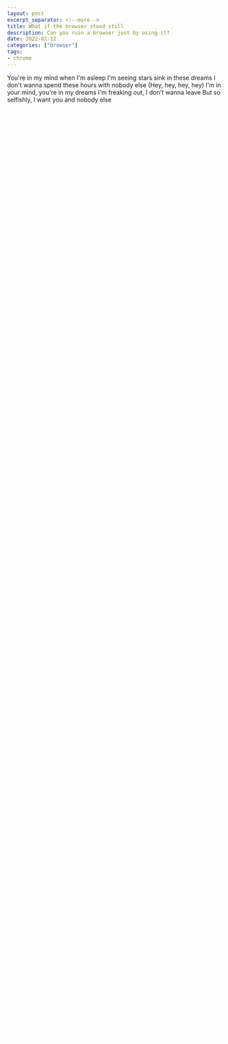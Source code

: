 ```yaml
---
layout: post
excerpt_separator: <!--more-->
title: What if the browser stood still
description: Can you ruin a browser just by using it?
date: 2022-02-12
categories: ["browser"]
tags:
- chrome
---
```


You're in my mind when I'm asleep
I'm seeing stars sink in these dreams
I don't wanna spend these hours with nobody else
(Hey, hey, hey, hey)
I'm in your mind, you're in my dreams
I'm freaking out, I don't wanna leave
But so selfishly, I want you and nobody else
<section style="color:#fff">

I can't deny it, I lose, I lose my head
Fight it, I do, I do
I can't deny it, I lose, I lose all my mind


Starlight, starlight
With you shining in my mind (Ooh-aah)
Shine a light all through the night
Close to me, you are all of me
I'm seeing star lights, star lights
Us against the sunrise (Sunrise)
Shine a light all through the night
Close to me, you are all of me


These nights go by, they're falling fast
Here in a moment, gone in a flash
I'd stop the world to know everything is okay
(Hey, hey, hey, hey)
'Cause we're running and running, it makes me nervous
We're almost for sure, but we've scratched the surface
So close to perfect, it hurts to throw it away

I can't deny it, I lose, I lose my head
Fight it, I do, I do
I can't deny it, I lose, I lose all my mind


Starlight, starlight
With you shining in my mind (Ooh-aah)
Shine a light all through the night
Close to me, you are all of me
I'm seeing star lights, star lights
Us against the sunrise (Sunrise)
Shine a light all through the night
Close to me, you are all of me


Close to me, you are all of me
Close to me, you are all of me


'Cause we're running and running, it makes me nervous
We're almost for sure, but we've scratched the surface
So close to perfect, it hurts to throw it away


Starlight, starlight
We keep shining in my mind (Ooh-aah)
Shine a light all through the night
Close to me, you are all of me
[Post-Chorus: Go Won]
Close to me, you are all of me
You're in my mind when I'm asleep
I'm seeing stars sink in these dreams
I don't wanna spend these hours with nobody else
(Hey, hey, hey, hey)
I'm in your mind, you're in my dreams
I'm freaking out, I don't wanna leave
But so selfishly, I want you and nobody else


I can't deny it, I lose, I lose my head
Fight it, I do, I do
I can't deny it, I lose, I lose all my mind


Starlight, starlight
With you shining in my mind (Ooh-aah)
Shine a light all through the night
Close to me, you are all of me
I'm seeing star lights, star lights
Us against the sunrise (Sunrise)
Shine a light all through the night
Close to me, you are all of me


These nights go by, they're falling fast
Here in a moment, gone in a flash
I'd stop the world to know everything is okay
(Hey, hey, hey, hey)
'Cause we're running and running, it makes me nervous
We're almost for sure, but we've scratched the surface
So close to perfect, it hurts to throw it away

I can't deny it, I lose, I lose my head
Fight it, I do, I do
I can't deny it, I lose, I lose all my mind


Starlight, starlight
With you shining in my mind (Ooh-aah)
Shine a light all through the night
Close to me, you are all of me
I'm seeing star lights, star lights
Us against the sunrise (Sunrise)
Shine a light all through the night
Close to me, you are all of me


Close to me, you are all of me
Close to me, you are all of me


'Cause we're running and running, it makes me nervous
We're almost for sure, but we've scratched the surface
So close to perfect, it hurts to throw it away


Starlight, starlight
We keep shining in my mind (Ooh-aah)
Shine a light all through the night
Close to me, you are all of me
[Post-Chorus: Go Won]
Close to me, you are all of me
You're in my mind when I'm asleep
I'm seeing stars sink in these dreams
I don't wanna spend these hours with nobody else
(Hey, hey, hey, hey)
I'm in your mind, you're in my dreams
I'm freaking out, I don't wanna leave
But so selfishly, I want you and nobody else


I can't deny it, I lose, I lose my head
Fight it, I do, I do
I can't deny it, I lose, I lose all my mind


Starlight, starlight
With you shining in my mind (Ooh-aah)
Shine a light all through the night
Close to me, you are all of me
I'm seeing star lights, star lights
Us against the sunrise (Sunrise)
Shine a light all through the night
Close to me, you are all of me


These nights go by, they're falling fast
Here in a moment, gone in a flash
I'd stop the world to know everything is okay
(Hey, hey, hey, hey)
'Cause we're running and running, it makes me nervous
We're almost for sure, but we've scratched the surface
So close to perfect, it hurts to throw it away

I can't deny it, I lose, I lose my head
Fight it, I do, I do
I can't deny it, I lose, I lose all my mind


Starlight, starlight
With you shining in my mind (Ooh-aah)
Shine a light all through the night
Close to me, you are all of me
I'm seeing star lights, star lights
Us against the sunrise (Sunrise)
Shine a light all through the night
Close to me, you are all of me


Close to me, you are all of me
Close to me, you are all of me


'Cause we're running and running, it makes me nervous
We're almost for sure, but we've scratched the surface
So close to perfect, it hurts to throw it away


Starlight, starlight
We keep shining in my mind (Ooh-aah)
Shine a light all through the night
Close to me, you are all of me
[Post-Chorus: Go Won]
Close to me, you are all of me
You're in my mind when I'm asleep
I'm seeing stars sink in these dreams
I don't wanna spend these hours with nobody else
(Hey, hey, hey, hey)
I'm in your mind, you're in my dreams
I'm freaking out, I don't wanna leave
But so selfishly, I want you and nobody else


I can't deny it, I lose, I lose my head
Fight it, I do, I do
I can't deny it, I lose, I lose all my mind


Starlight, starlight
With you shining in my mind (Ooh-aah)
Shine a light all through the night
Close to me, you are all of me
I'm seeing star lights, star lights
Us against the sunrise (Sunrise)
Shine a light all through the night
Close to me, you are all of me


These nights go by, they're falling fast
Here in a moment, gone in a flash
I'd stop the world to know everything is okay
(Hey, hey, hey, hey)
'Cause we're running and running, it makes me nervous
We're almost for sure, but we've scratched the surface
So close to perfect, it hurts to throw it away

I can't deny it, I lose, I lose my head
Fight it, I do, I do
I can't deny it, I lose, I lose all my mind

Starlight, starlight
With you shining in my mind (Ooh-aah)
Shine a light all through the night
Close to me, you are all of me
I'm seeing star lights, star lights
Us against the sunrise (Sunrise)
Shine a light all through the night
Close to me, you are all of me

Close to me, you are all of me
Close to me, you are all of me

'Cause we're running and running, it makes me nervous
We're almost for sure, but we've scratched the surface
So close to perfect, it hurts to throw it away

Starlight, starlight
We keep shining in my mind (Ooh-aah)
Shine a light all through the night
Close to me, you are all of me

Close to me, you are all of me</section>
